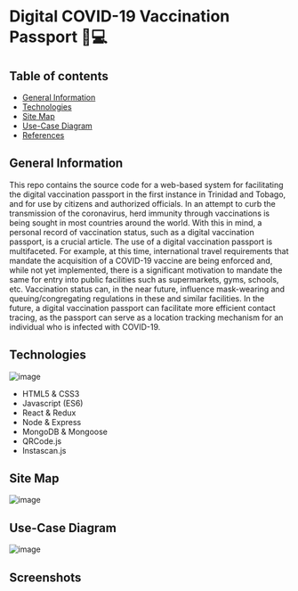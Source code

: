 # Digital COVID-19 Vaccination Passport 💉💻

## Table of contents
* [General Information](#general-info)
* [Technologies](#technologies)
* [Site Map](#site-map)
* [Use-Case Diagram](#use-case)
* [References](#references)

## General Information
This repo contains the source code for a web-based system for facilitating the digital vaccination passport in the first instance in Trinidad and Tobago, and for use by citizens and authorized officials. In an attempt to curb the transmission of the coronavirus, herd immunity through vaccinations is being sought in most countries around the world. With this in mind, a personal record of vaccination status, such as a digital vaccination passport, is a crucial article. The use of a digital vaccination passport is multifaceted. For example, at this time, international travel requirements that mandate the acquisition of a COVID-19 vaccine are being enforced and, while not yet implemented, there is a significant motivation to mandate the same for entry into public facilities such as supermarkets, gyms, schools, etc. Vaccination status can, in the near future, influence mask-wearing and queuing/congregating regulations in these and similar facilities. In the future, a digital vaccination passport can facilitate more efficient contact tracing, as the passport can serve as a location tracking mechanism for an individual who is infected with COVID-19. 

## Technologies

![image](https://user-images.githubusercontent.com/55777067/137431630-ba4e1b4e-c635-4e0b-8b65-d6d62412277e.png)

- HTML5 & CSS3
- Javascript (ES6)
- React & Redux
- Node & Express
- MongoDB & Mongoose
- QRCode.js
- Instascan.js

## Site Map

![image](https://user-images.githubusercontent.com/55777067/137430116-3b6db1fe-5269-458c-8a79-a903422bab0a.png)

## Use-Case Diagram

![image](https://user-images.githubusercontent.com/55777067/137430081-7d6531df-0544-422d-8faf-6b82422be867.png)

## Screenshots

